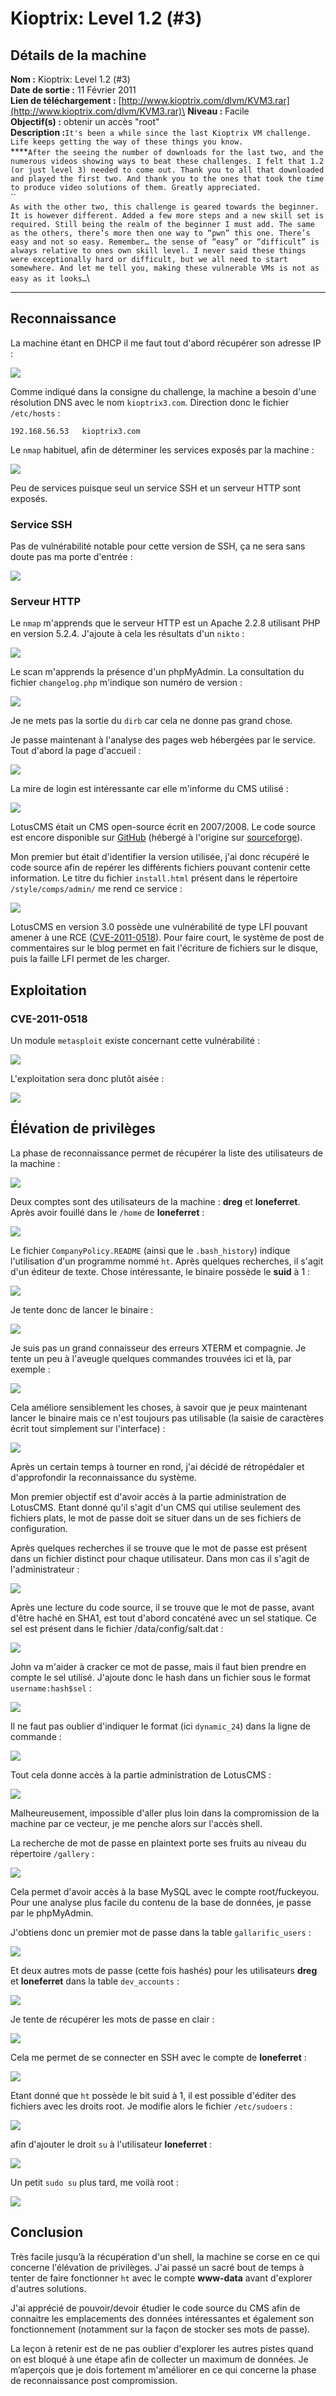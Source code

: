 # Kioptrix: Level 1.2 (#3)

## Détails de la machine

**Nom :** Kioptrix: Level 1.2 (#3)\
**Date de sortie :** 11 Février 2011\
**Lien de téléchargement :** [http://www.kioptrix.com/dlvm/KVM3.rar](http://www.kioptrix.com/dlvm/KVM3.rar)\
**Niveau :** Facile\
**Objectif(s) :** obtenir un accès "root"\
**Description :**`It's been a while since the last Kioptrix VM challenge. Life keeps getting the way of these things you know.`\
****`After the seeing the number of downloads for the last two, and the numerous videos showing ways to beat these challenges. I felt that 1.2 (or just level 3) needed to come out. Thank you to all that downloaded and played the first two. And thank you to the ones that took the time to produce video solutions of them. Greatly appreciated.`\
``\
`As with the other two, this challenge is geared towards the beginner. It is however different. Added a few more steps and a new skill set is required. Still being the realm of the beginner I must add. The same as the others, there’s more then one way to “pwn” this one. There’s easy and not so easy. Remember… the sense of “easy” or “difficult” is always relative to ones own skill level. I never said these things were exceptionally hard or difficult, but we all need to start somewhere. And let me tell you, making these vulnerable VMs is not as easy as it looks…`\
****

## Reconnaissance

La machine étant en DHCP il me faut tout d'abord récupérer son adresse IP :

![](../../../.gitbook/assets/2deb7203ebaf8282be37f5b5c566da05.png)

Comme indiqué dans la consigne du challenge, la machine a besoin d'une résolution DNS avec le nom `kioptrix3.com`. Direction donc le fichier `/etc/hosts` :

```
192.168.56.53	kioptrix3.com
```

Le `nmap` habituel, afin de déterminer les services exposés par la machine :

![](../../../.gitbook/assets/205a03d8a77e3eda16e25c1447f7583e.png)

Peu de services puisque seul un service SSH et un serveur HTTP sont exposés.

### Service SSH

Pas de vulnérabilité notable pour cette version de SSH, ça ne sera sans doute pas ma porte d'entrée :

![](../../../.gitbook/assets/4aeb07eae3f4a5743e45a741ab7e1fe8.png)

### Serveur HTTP

Le `nmap` m'apprends que le serveur HTTP est un Apache 2.2.8 utilisant PHP en version 5.2.4. J'ajoute à cela les résultats d'un `nikto` :

![](../../../.gitbook/assets/acba11cde47bf0cc7aa3a4b96d66634b.png)

Le scan m'apprends la présence d'un phpMyAdmin. La consultation du fichier `changelog.php` m'indique son numéro de version :

![](../../../.gitbook/assets/2545c9cd63d702ea68f6cc394345308a.png)

Je ne mets pas la sortie du `dirb` car cela ne donne pas grand chose.

Je passe maintenant à l'analyse des pages web hébergées par le service. Tout d'abord la page d'accueil :

![](../../../.gitbook/assets/e3f3136cda2c6480eebe477ad90a07c9.png)

La mire de login est intéressante car elle m'informe du CMS utilisé :

![](../../../.gitbook/assets/7173a10a17abc6ab810f7da6a3bebd85.png)

LotusCMS était un CMS open-source écrit en 2007/2008. Le code source est encore disponible sur [GitHub](https://github.com/kevinbluett/LotusCMS-Content-Management-System) (hébergé à l'origine sur [sourceforge](http://sourceforge.net/projects/arboroiancms/)).

Mon premier but était d'identifier la version utilisée, j'ai donc récupéré le code source afin de repérer les différents fichiers pouvant contenir cette information. Le titre du fichier `install.html` présent dans le répertoire `/style/comps/admin/` me rend ce service :

![](../../../.gitbook/assets/0a7d7315353be9fb05d96c32190f0256.png)

LotusCMS en version 3.0 possède une vulnérabilité de type LFI pouvant amener à une RCE ([CVE-2011-0518](https://www.cvedetails.com/cve/CVE-2011-0518/)). Pour faire court, le système de post de commentaires sur le blog permet en fait l'écriture de fichiers sur le disque, puis la faille LFI permet de les charger.

## Exploitation

### CVE-2011-0518

Un module `metasploit` existe concernant cette vulnérabilité :

![](../../../.gitbook/assets/a1890c95c8818d0bf8cc7f3a7bc535ff.png)

L'exploitation sera donc plutôt aisée :

![](../../../.gitbook/assets/2988561f2435318f7427a3c3768b174c.png)

## Élévation de privilèges

La phase de reconnaissance permet de récupérer la liste des utilisateurs de la machine :

![](../../../.gitbook/assets/2c3f30bda9d912122fe4e1957260e240.png)

Deux comptes sont des utilisateurs de la machine : **dreg** et **loneferret**. Après avoir fouillé dans le `/home` de **loneferret** :

![](../../../.gitbook/assets/c5b0eda6c53681648b49e1c8f970edf3.png)

Le fichier `CompanyPolicy.README` (ainsi que le `.bash_history`) indique l'utilisation d'un programme nommé `ht`. Après quelques recherches, il s'agit d'un éditeur de texte. Chose intéressante, le binaire possède le **suid** à 1 :

![](../../../.gitbook/assets/c5e239b32f7331685e26d9e96aa25bc0.png)

Je tente donc de lancer le binaire :

![](../../../.gitbook/assets/07676563dbfc28b8a2447d27aa1f7039.png)

Je suis pas un grand connaisseur des erreurs XTERM et compagnie. Je tente un peu à l'aveugle quelques commandes trouvées ici et là, par exemple :

![](../../../.gitbook/assets/00f9b4c7c13114c658f7c0f472698099.png)

Cela améliore sensiblement les choses, à savoir que je peux maintenant lancer le binaire mais ce n'est toujours pas utilisable (la saisie de caractères écrit tout simplement sur l'interface) :

![](../../../.gitbook/assets/6b0c60d0c0bc18120c7c034dc721d701.png)

Après un certain temps à tourner en rond, j'ai décidé de rétropédaler et d'approfondir la reconnaissance du système.

Mon premier objectif est d'avoir accès à la partie administration de LotusCMS. Etant donné qu'il s'agit d'un CMS qui utilise seulement des fichiers plats, le mot de passe doit se situer dans un de ses fichiers de configuration.

Après quelques recherches il se trouve que le mot de passe est présent dans un fichier distinct pour chaque utilisateur. Dans mon cas il s'agit de l'administrateur :

![](../../../.gitbook/assets/380aae7f14e17ac297e227f92c0780fe.png)

Après une lecture du code source, il se trouve que le mot de passe, avant d'être haché en SHA1, est tout d'abord concaténé avec un sel statique. Ce sel est présent dans le fichier /data/config/salt.dat :

![](../../../.gitbook/assets/5dd5d4f39ca30c4520b36b8e5b4b4381.png)

John va m'aider à cracker ce mot de passe, mais il faut bien prendre en compte le sel utilisé. J'ajoute donc le hash dans un fichier sous le format `username:hash$sel` :

![](../../../.gitbook/assets/abdc00f93c7dbe14060e4aa7c4f3a9d4.png)

Il ne faut pas oublier d'indiquer le format (ici `dynamic_24`) dans la ligne de commande :

![](../../../.gitbook/assets/a7299ae089a9a30c4ea1c1f906a66d21.png)

Tout cela donne accès à la partie administration de LotusCMS :

![](../../../.gitbook/assets/e4c88163fa456c0f2fd3e190a8acc3fe.png)

Malheureusement, impossible d'aller plus loin dans la compromission de la machine par ce vecteur, je me penche alors sur l'accès shell.

La recherche de mot de passe en plaintext porte ses fruits au niveau du répertoire `/gallery` :

![](../../../.gitbook/assets/522a3d5f14bea3929868e3676a3f0935.png)

Cela permet d'avoir accès à la base MySQL avec le compte root/fuckeyou. Pour une analyse plus facile du contenu de la base de données, je passe par le phpMyAdmin.

J'obtiens donc un premier mot de passe dans la table `gallarific_users` :

![](../../../.gitbook/assets/395cef4fc251ed7ef313d36062b0da48.png)

Et deux autres mots de passe (cette fois hashés) pour les utilisateurs **dreg** et **loneferret** dans la table `dev_accounts` :

![](../../../.gitbook/assets/8b492cfedeb8f61b28c6978d024e7bda.png)

Je tente de récupérer les mots de passe en clair :

![](../../../.gitbook/assets/c1fce2e38ed6841b010536035e7fa937.png)

Cela me permet de se connecter en SSH avec le compte de **loneferret** :

![](../../../.gitbook/assets/6ac743790d4e460ef50b7b0661ceb8d5.png)

Etant donné que `ht` possède le bit suid à 1, il est possible d'éditer des fichiers avec les droits root. Je modifie alors le fichier `/etc/sudoers` :

![](../../../.gitbook/assets/0d7ea31987d0a4a1e312a93a5b4a5ca4.png)

afin d'ajouter le droit `su` à l'utilisateur **loneferret** :

![](<../../../.gitbook/assets/743a0c067215825e0d3a98017dd1b66b (2).png>)

Un petit `sudo su` plus tard, me voilà root :

![](../../../.gitbook/assets/fa187d718ea2ce9be51246ea929a9e6b.png)

## Conclusion

Très facile jusqu’à la récupération d'un shell, la machine se corse en ce qui concerne l'élévation de privilèges. J'ai passé un sacré bout de temps à tenter de faire fonctionner `ht` avec le compte **www-data** avant d'explorer d'autres solutions.

J'ai apprécié de pouvoir/devoir étudier le code source du CMS afin de connaitre les emplacements des données intéressantes et également son fonctionnement (notamment sur la façon de stocker ses mots de passe).

La leçon à retenir est de ne pas oublier d'explorer les autres pistes quand on est bloqué à une étape afin de collecter un maximum de données. Je m’aperçois que je dois fortement m'améliorer en ce qui concerne la phase de reconnaissance post compromission.
